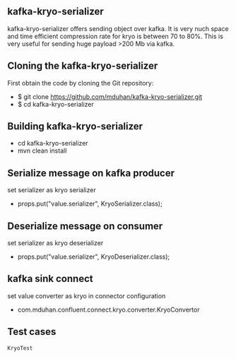 kafka-kryo-serializer
---------

kafka-kryo-serializer offers sending object over kafka. It is very nuch space and time efficient
compression rate for kryo is between 70 to 80%.
This is very useful for sending huge payload >200 Mb via kafka.



## Cloning the kafka-kryo-serializer

First obtain the code by cloning the Git repository:

- $ git clone https://github.com/mduhan/kafka-kryo-serializer.git
- $ cd kafka-kryo-serializer


## Building kafka-kryo-serializer

- cd kafka-kryo-serializer
- mvn clean install

## Serialize message on kafka producer
   set serializer as kryo serializer
  - props.put("value.serializer", KryoSerializer.class);
  
## Deserialize message on consumer
   set serializer as kryo deserializer
 - props.put("value.serializer", KryoDeserializer.class);
 
## kafka sink connect
   
   set value converter as kryo in connector configuration
 - com.mduhan.confluent.connect.kryo.converter.KryoConvertor
 
##  Test cases
	KryoTest
 

